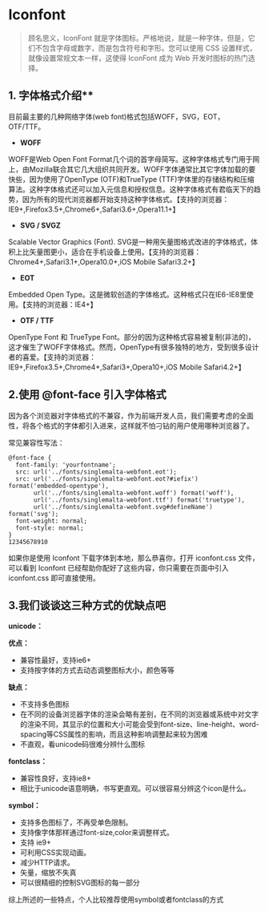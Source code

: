 # Iconfont

> 顾名思义，IconFont 就是字体图标。严格地说，就是一种字体，但是，它们不包含字母或数字，而是包含符号和字形。您可以使用 CSS 设置样式，就像设置常规文本一样，这使得 IconFont 成为 Web 开发时图标的热门选择。

## 1. 字体格式介绍**

目前最主要的几种网络字体(web font)格式包括WOFF，SVG，EOT，OTF/TTF。

- **WOFF**

WOFF是Web Open Font Format几个词的首字母简写。这种字体格式专门用于网上，由Mozilla联合其它几大组织共同开发。WOFF字体通常比其它字体加载的要快些，因为使用了OpenType (OTF)和TrueType (TTF)字体里的存储结构和压缩算法。这种字体格式还可以加入元信息和授权信息。这种字体格式有君临天下的趋势，因为所有的现代浏览器都开始支持这种字体格式。【支持的浏览器：IE9+,Firefox3.5+,Chrome6+,Safari3.6+,Opera11.1+】

- **SVG / SVGZ**

Scalable Vector Graphics (Font). SVG是一种用矢量图格式改进的字体格式，体积上比矢量图更小，适合在手机设备上使用。【支持的浏览器：Chrome4+,Safari3.1+,Opera10.0+,iOS Mobile Safari3.2+】

- **EOT**

Embedded Open Type。这是微软创造的字体格式。这种格式只在IE6-IE8里使用。【支持的浏览器：IE4+】

- **OTF / TTF**

OpenType Font 和 TrueType Font。部分的因为这种格式容易被复制(非法的)，这才催生了WOFF字体格式。然而，OpenType有很多独特的地方，受到很多设计者的喜爱。【支持的浏览器：IE9+,Firefox3.5+,Chrome4+,Safari3+,Opera10+,iOS Mobile Safari4.2+】

## 2.使用 @font-face 引入字体格式

因为各个浏览器对字体格式的不兼容，作为前端开发人员，我们需要考虑的全面性，将各个格式的字体都引入进来，这样就不怕刁钻的用户使用哪种浏览器了。

常见兼容性写法：

```
@font-face {
  font-family: 'yourfontname';
  src: url('../fonts/singlemalta-webfont.eot');
  src: url('../fonts/singlemalta-webfont.eot?#iefix') format('embedded-opentype'),
       url('../fonts/singlemalta-webfont.woff') format('woff'),
       url('../fonts/singlemalta-webfont.ttf') format('truetype'),
       url('../fonts/singlemalta-webfont.svg#defineName') format('svg');
  font-weight: normal;
  font-style: normal;
}
12345678910
```

如果你是使用 Iconfont 下载字体到本地，那么恭喜你，打开 iconfont.css 文件，可以看到 Iconfont 已经帮助你配好了这些内容，你只需要在页面中引入 iconfont.css 即可直接使用。

## **3.我们谈谈这三种方式的优缺点吧**

**unicode：**

**优点：**

- 兼容性最好，支持ie6+
- 支持按字体的方式去动态调整图标大小，颜色等等

**缺点：**

- 不支持多色图标
- 在不同的设备浏览器字体的渲染会略有差别，在不同的浏览器或系统中对文字的渲染不同，其显示的位置和大小可能会受到font-size、line-height、word-spacing等CSS属性的影响，而且这种影响调整起来较为困难
- 不直观，看unicode码很难分辨什么图标

**fontclass：**

- 兼容性良好，支持ie8+
- 相比于unicode语意明确，书写更直观。可以很容易分辨这个icon是什么。

**symbol：**

- 支持多色图标了，不再受单色限制。
- 支持像字体那样通过font-size,color来调整样式。
- 支持 ie9+
- 可利用CSS实现动画。
- 减少HTTP请求。
- 矢量，缩放不失真
- 可以很精细的控制SVG图标的每一部分

综上所述的一些特点，个人比较推荐使用symbol或者fontclass的方式